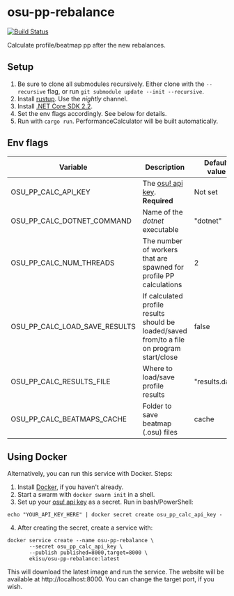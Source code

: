 # osu-pp-rebalance

[![Build Status](https://travis-ci.com/ekisu/osu-pp-rebalance.svg?branch=master)](https://travis-ci.com/ekisu/osu-pp-rebalance)

Calculate profile/beatmap pp after the new rebalances.

## Setup

1. Be sure to clone all submodules recursively. Either clone with the `--recursive` flag, or run `git submodule update --init --recursive`.
2. Install [rustup](https://rustup.rs/). Use the *nightly* channel.
3. Install [.NET Core SDK 2.2](https://www.microsoft.com/net/learn/get-started).
4. Set the env flags accordingly. See below for details.
5. Run with `cargo run`. PerformanceCalculator will be built automatically.

## Env flags

| Variable                      | Description                                                                                | Default value  |
|-------------------------------|--------------------------------------------------------------------------------------------|----------------|
| OSU_PP_CALC_API_KEY           | The [osu! api key](https://osu.ppy.sh/p/api). **Required**                                 | Not set        |
| OSU_PP_CALC_DOTNET_COMMAND    | Name of the *dotnet* executable                                                            | "dotnet"       |
| OSU_PP_CALC_NUM_THREADS       | The number of workers that are spawned for profile PP calculations                         | 2              |
| OSU_PP_CALC_LOAD_SAVE_RESULTS | If calculated profile results should be loaded/saved from/to a file on program start/close | false          |
| OSU_PP_CALC_RESULTS_FILE      | Where to load/save profile results                                                         | "results.data" |
| OSU_PP_CALC_BEATMAPS_CACHE    | Folder to save beatmap (.osu) files                                                        | cache          |

## Using Docker

Alternatively, you can run this service with Docker. Steps:
1. Install [Docker](https://docs.docker.com/install/), if you haven't already.
2. Start a swarm with `docker swarm init` in a shell.
3. Set up your [osu! api key](https://osu.ppy.sh/p/api) as a secret. Run in bash/PowerShell:

```
echo "YOUR_API_KEY_HERE" | docker secret create osu_pp_calc_api_key -
```

4. After creating the secret, create a service with:
```
docker service create --name osu-pp-rebalance \
       --secret osu_pp_calc_api_key \
       --publish published=8000,target=8000 \
       ekisu/osu-pp-rebalance:latest
```

This will download the latest image and run the service. The website will be available at http://localhost:8000. You can change the target port, if you wish.
